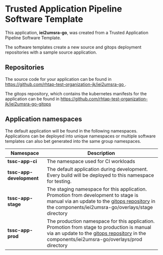 # Trusted Application Pipeline Software Template

This application, **iei2umsra-go**, was created from a Trusted Application Pipeline Software Template.

The software templates create a new source and gitops deployment repositories with a sample source application. 

## Repositories

The source code for your application can be found in [https://github.com/rhtap-test-organization-jk/iei2umsra-go ](https://github.com/rhtap-test-organization-jk/iei2umsra-go ).
 
The gitops repository, which contains the kubernetes manifests for the application can be found in 
[https://github.com/rhtap-test-organization-jk/iei2umsra-go-gitops ](https://github.com/rhtap-test-organization-jk/iei2umsra-go-gitops ) 

## Application namespaces 

The default application will be found in the following namespaces. Applications can be deployed into unique namespaces or multiple software templates can also bet generated into the same group namespaces.  

|  Namespace   |  Description   |  
| -------- | -------- |
| **tssc-app-ci** | The namespace used for CI workloads |
| **tssc-app-development** | The default application during development. Every build will be deployed to this namespace for testing. |
| **tssc-app-stage** | The staging namespace for this application. Promotion from development to stage is manual via an update to the [gitops repository](https://github.com/rhtap-test-organization-jk/iei2umsra-go-gitops ) in the components/iei2umsra-go/overlays/stage directory |
| **tssc-app-prod** | The production namespace for this application. Promotion from stage to production is manual via an update to the [gitops repository](https://github.com/rhtap-test-organization-jk/iei2umsra-go-gitops ) in the components/iei2umsra-go/overlays/prod directory |